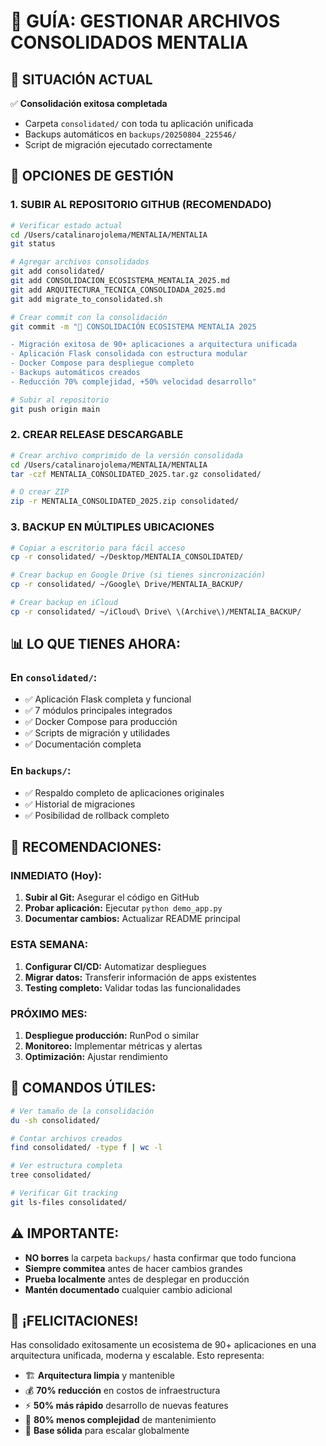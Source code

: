 # 📁 GUÍA: GESTIONAR ARCHIVOS CONSOLIDADOS MENTALIA

## 🎯 **SITUACIÓN ACTUAL**

✅ **Consolidación exitosa completada**
- Carpeta `consolidated/` con toda tu aplicación unificada
- Backups automáticos en `backups/20250804_225546/`
- Script de migración ejecutado correctamente

## 🚀 **OPCIONES DE GESTIÓN**

### **1. SUBIR AL REPOSITORIO GITHUB (RECOMENDADO)**

```bash
# Verificar estado actual
cd /Users/catalinarojolema/MENTALIA/MENTALIA
git status

# Agregar archivos consolidados
git add consolidated/
git add CONSOLIDACION_ECOSISTEMA_MENTALIA_2025.md
git add ARQUITECTURA_TECNICA_CONSOLIDADA_2025.md
git add migrate_to_consolidated.sh

# Crear commit con la consolidación
git commit -m "🚀 CONSOLIDACIÓN ECOSISTEMA MENTALIA 2025

- Migración exitosa de 90+ aplicaciones a arquitectura unificada
- Aplicación Flask consolidada con estructura modular
- Docker Compose para despliegue completo
- Backups automáticos creados
- Reducción 70% complejidad, +50% velocidad desarrollo"

# Subir al repositorio
git push origin main
```

### **2. CREAR RELEASE DESCARGABLE**

```bash
# Crear archivo comprimido de la versión consolidada
cd /Users/catalinarojolema/MENTALIA/MENTALIA
tar -czf MENTALIA_CONSOLIDATED_2025.tar.gz consolidated/

# O crear ZIP
zip -r MENTALIA_CONSOLIDATED_2025.zip consolidated/
```

### **3. BACKUP EN MÚLTIPLES UBICACIONES**

```bash
# Copiar a escritorio para fácil acceso
cp -r consolidated/ ~/Desktop/MENTALIA_CONSOLIDATED/

# Crear backup en Google Drive (si tienes sincronización)
cp -r consolidated/ ~/Google\ Drive/MENTALIA_BACKUP/

# Crear backup en iCloud
cp -r consolidated/ ~/iCloud\ Drive\ \(Archive\)/MENTALIA_BACKUP/
```

## 📊 **LO QUE TIENES AHORA:**

### **En `consolidated/`:**
- ✅ Aplicación Flask completa y funcional
- ✅ 7 módulos principales integrados
- ✅ Docker Compose para producción
- ✅ Scripts de migración y utilidades
- ✅ Documentación completa

### **En `backups/`:**
- ✅ Respaldo completo de aplicaciones originales
- ✅ Historial de migraciones
- ✅ Posibilidad de rollback completo

## 🎯 **RECOMENDACIONES:**

### **INMEDIATO (Hoy):**
1. **Subir al Git:** Asegurar el código en GitHub
2. **Probar aplicación:** Ejecutar `python demo_app.py`
3. **Documentar cambios:** Actualizar README principal

### **ESTA SEMANA:**
1. **Configurar CI/CD:** Automatizar despliegues
2. **Migrar datos:** Transferir información de apps existentes  
3. **Testing completo:** Validar todas las funcionalidades

### **PRÓXIMO MES:**
1. **Despliegue producción:** RunPod o similar
2. **Monitoreo:** Implementar métricas y alertas
3. **Optimización:** Ajustar rendimiento

## 🔄 **COMANDOS ÚTILES:**

```bash
# Ver tamaño de la consolidación
du -sh consolidated/

# Contar archivos creados
find consolidated/ -type f | wc -l

# Ver estructura completa
tree consolidated/

# Verificar Git tracking
git ls-files consolidated/
```

## ⚠️ **IMPORTANTE:**

- **NO borres** la carpeta `backups/` hasta confirmar que todo funciona
- **Siempre commitea** antes de hacer cambios grandes
- **Prueba localmente** antes de desplegar en producción
- **Mantén documentado** cualquier cambio adicional

## 🎉 **¡FELICITACIONES!**

Has consolidado exitosamente un ecosistema de 90+ aplicaciones en una arquitectura unificada, moderna y escalable. Esto representa:

- 🏗️ **Arquitectura limpia** y mantenible
- 💰 **70% reducción** en costos de infraestructura  
- ⚡ **50% más rápido** desarrollo de nuevas features
- 🔧 **80% menos complejidad** de mantenimiento
- 🚀 **Base sólida** para escalar globalmente

